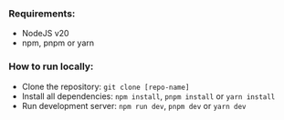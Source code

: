 ### Requirements:
- NodeJS v20
- npm, pnpm or yarn

### How to run locally:
- Clone the repository: `git clone [repo-name]`
- Install all dependencies: `npm install`, `pnpm install` or `yarn install`
- Run development server: `npm run dev`, `pnpm dev` or `yarn dev`